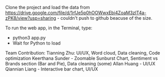 Clone the project and load the data from https://drive.google.com/file/d/1rfJe5p0hOOWwxEbi4ZoaM3zIT4a-zPK8/view?usp=sharing - couldn't push to github beacuse of the size.

To run the web app, in the Terminal, type:
- python3 app.py
- Wait for Python to load

Team Contribution: 
Tianning Zhu: UI/UX, Word cloud, Data cleaning, Code optimization
Keerthana Sunder - Zoomable Sunburst Chart, Sentiment vs Brands section (Bar and Pie), Data cleaning (some)
Allan Huang - UI/UX
Qiannian Liang - Interactive bar chart, UI/UX



